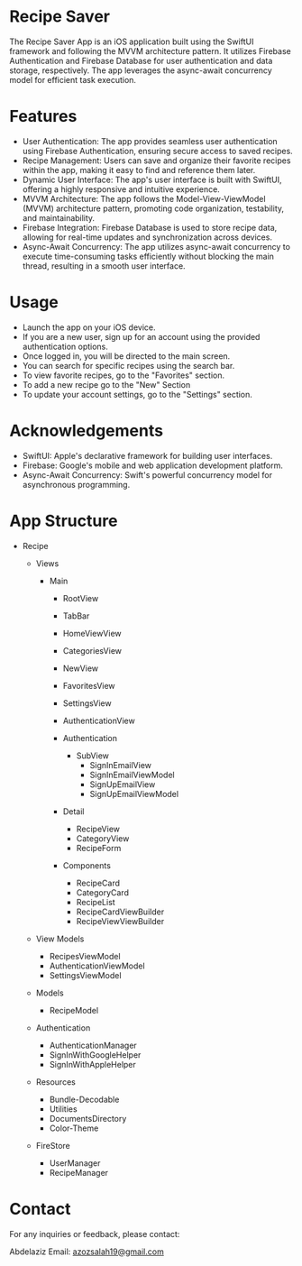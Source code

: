 # Recipe Saver

The Recipe Saver App is an iOS application built using the SwiftUI framework and following the MVVM architecture pattern.
It utilizes Firebase Authentication and Firebase Database for user authentication and data storage, respectively.
The app leverages the async-await concurrency model for efficient task execution.

# Features
- User Authentication: The app provides seamless user authentication using Firebase Authentication, ensuring secure access to saved recipes.
- Recipe Management: Users can save and organize their favorite recipes within the app, making it easy to find and reference them later.
- Dynamic User Interface: The app's user interface is built with SwiftUI, offering a highly responsive and intuitive experience.
- MVVM Architecture: The app follows the Model-View-ViewModel (MVVM) architecture pattern, promoting code organization, testability, and maintainability.
- Firebase Integration: Firebase Database is used to store recipe data, allowing for real-time updates and synchronization across devices.
- Async-Await Concurrency: The app utilizes async-await concurrency to execute time-consuming tasks efficiently without blocking the main thread, resulting in a smooth user interface.

# Usage
- Launch the app on your iOS device.
- If you are a new user, sign up for an account using the provided authentication options.
- Once logged in, you will be directed to the main screen.
- You can search for specific recipes using the search bar.
- To view favorite recipes, go to the "Favorites" section.
- To add a new recipe go to the "New" Section
- To update your account settings, go to the "Settings" section.

# Acknowledgements
- SwiftUI: Apple's declarative framework for building user interfaces.
- Firebase: Google's mobile and web application development platform.
- Async-Await Concurrency: Swift's powerful concurrency model for asynchronous programming.

# App Structure
- Recipe
  - Views
    - Main
        - RootView
        - TabBar
        - HomeViewView
        - CategoriesView
        - NewView
        - FavoritesView
        - SettingsView
        - AuthenticationView
        - Authentication
            - SubView
                - SignInEmailView
                - SignInEmailViewModel
                - SignUpEmailView
                - SignUpEmailViewModel
        - Detail
            - RecipeView
            - CategoryView
            - RecipeForm
            
        - Components
            - RecipeCard
            - CategoryCard
            - RecipeList
            - RecipeCardViewBuilder
            - RecipeViewViewBuilder
            
  - View Models
    - RecipesViewModel
    - AuthenticationViewModel
    - SettingsViewModel
    
  - Models
    - RecipeModel
    
  - Authentication
    - AuthenticationManager
    - SignInWithGoogleHelper
    - SignInWithAppleHelper
    
  - Resources
    - Bundle-Decodable
    - Utilities
    - DocumentsDirectory
    - Color-Theme
    
  - FireStore
    - UserManager
    - RecipeManager    
    
# Contact

For any inquiries or feedback, please contact:

Abdelaziz
Email: azozsalah19@gmail.com    
